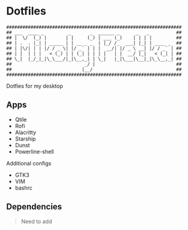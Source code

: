 # Dotfiles
```
#################################################################
## ___  ____ _         _       _  ______ _      _   _          ##
## |  \/  (_) |       | |     (_) | ___ (_)    | | | |         ##
## | .  . |_| | _____ | | __ _ _  | |_/ /_  ___| |_| | ____ _  ##
## | |\/| | | |/ / _ \| |/ _` | | |  __/| |/ _ \ __| |/ / _` | ##
## | |  | | |   < (_) | | (_| | | | |   | |  __/ |_|   < (_| | ##
## \_|  |_/_|_|\_\___/|_|\__,_| | \_|   |_|\___|\__|_|\_\__,_| ##
##                           _/ |                              ##
##                          |__/                               ##
#################################################################
```

Dotfies for my desktop

## Apps

* Qtile
* Rofi
* Alacritty
* Starship
* Dunst
* Powerline-shell

Additional configs
* GTK3
* VIM
* bashrc

## Dependencies

> Need to add 
